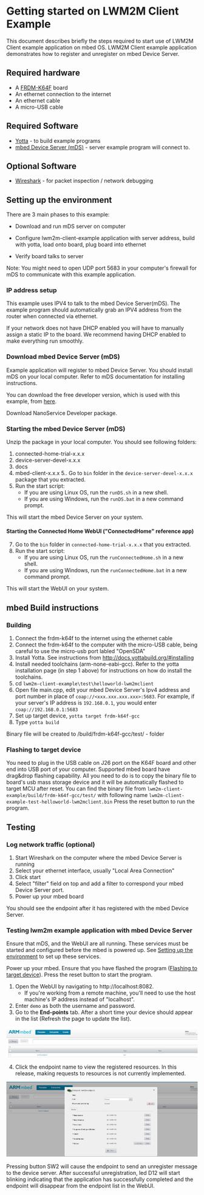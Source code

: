 # Getting started on LWM2M Client Example

This document describes briefly the steps required to start use of LWM2M Client example application on mbed OS. LWM2M Client example application demonstrates how to register and unregister on mbed Device Server.

## Required hardware
* A [FRDM-K64F](http://developer.mbed.org/platforms/frdm-k64f/) board
* An ethernet connection to the internet
* An ethernet cable
* A micro-USB cable

## Required Software

* [Yotta](http://docs.yottabuild.org/#installing) - to build example programs
* [mbed Device Server (mDS)](#download-mbed-device-server-mds) - server example program will connect to.

## Optional Software
* [Wireshark](https://www.wireshark.org/) - for packet inspection / network debugging

## Setting up the environment
There are 3 main phases to this example:

- Download and run mDS server on computer

- Configure lwm2m-client-example application  with server address, build with yotta, load onto board, plug board into ethernet

- Verify board talks to server

Note: You might need to open UDP port 5683 in your computer's firewall for mDS to communicate with this example application.

### IP address setup

This example uses IPV4 to talk to the mbed Device Server(mDS). The example program should automatically grab an IPV4 address from the router when connected via ethernet.

If your network does not have DHCP enabled you will have to manually assign a static IP to the board. We recommend having DHCP enabled to make everything run smoothly.

### Download mbed Device Server (mDS)

Example application will register to mbed Device Server. You should install mDS on your local computer. Refer to mDS documentation for installing instructions.

You can download the free developer version, which is used with this example, from [here](https://silver.arm.com/browse/SEN00).

Download NanoService Developer package.

### Starting the mbed Device Server (mDS)

Unzip the package in your local computer. You should see following folders:

1. connected-home-trial-x.x.x
2. device-server-devel-x.x.x
3. docs
4. mbed-client-x.x.x
5.. Go to `bin` folder in the  `device-server-devel-x.x.x` package that you extracted.
6. Run the start script:
    - If you are using Linux OS, run the `runDS.sh` in a new shell.
    - If you are using Windows, run the `runDS.bat` in a new command prompt.

This will start the mbed Device Server on your system.

#### Starting the Connected Home WebUI ("ConnectedHome" reference app)
7. Go to the `bin` folder in `connected-home-trial-x.x.x` that you extracted.
8. Run the start script:
    - If you are using Linux OS, run the `runConnectedHome.sh` in a new shell.
    - If you are using Windows, run the `runConnectedHome.bat` in a new command prompt.

This will start the WebUI on your system.

## mbed Build instructions

### Building
1. Connect the frdm-k64f to the internet using the ethernet cable
2. Connect the frdm-k64f to the computer with the micro-USB cable, being careful to use the micro-usb port labled "OpenSDA"
3. Install Yotta. See instructions from http://docs.yottabuild.org/#installing
4. Install needed toolchains (arm-none-eabi-gcc). Refer to the yotta installation page (in step 1 above) for instructions on how do install the toolchains.
5. cd  `lwm2m-client-example\test\helloworld-lwm2mclient`
6. Open file main.cpp, edit your mbed Device Server's Ipv4 address and port number in place of `coap://<xxx.xxx.xxx.xxx>:5683`. For example, if your server's IP address is `192.168.0.1`, you would enter `coap://192.168.0.1:5683`
7. Set up target device, `yotta target frdm-k64f-gcc`
8. Type `yotta build`

Binary file will be created to /build/frdm-k64f-gcc/test/ - folder

### Flashing to target device

You need to plug in the USB cable on J26 port on the K64F board and other end into  USB port of your computer.
Supported mbed board have drag&drop flashing capability. All you need to do is to copy the binary file to board's usb mass storage device and it will be automatically flashed to target MCU after reset.
You can find the binary file from `lwm2m-client-example/build/frdm-k64f-gcc/test/` with following name `lwm2m-client-example-test-helloworld-lwm2mclient.bin`
Press the reset button to run the program.

## Testing

### Log network traffic (optional)

1. Start Wireshark on the computer where the mbed Device Server is running
2. Select your ethernet interface, usually "Local Area Connection"
3. Click start
4. Select "filter" field on top and add a filter to correspond your mbed Device Server port.
5. Power up your mbed board

You should see the endpoint after it has registered with the mbed Device Server.

### Testing lwm2m example application with mbed Device Server

Ensure that mDS, and the WebUI are all running. These services must be started and configured before the mbed is powered up. See [Setting up the environment](#setting-up-the-environment) to set up these services.

Power up your mbed. Ensure that you have flashed the program ([Flashing to target device](#flashing-to-target-device)). Press the reset button to start the program.

1. Open the WebUI by navigating to http://localhost:8082.
    - If you're working from a remote machine, you'll need to use the host machine's IP address instead of "localhost".
2. Enter `demo` as both the username and password.
3. Go to the **End-points** tab. After a short time your device should appear in the list (Refresh the page to update the list).

![Node registered](img/registered.jpg)

4. Click the endpoint name to view the registered resources. In this release, making requests to resources is not currently implemented.

![Resource list](img/endpoint_resources.jpg)

Pressing button SW2 will cause the endpoint to send an unregister message to the device server. After successful unregistration, led D12 will start blinking indicating that the application has successfully completed and the endpoint will disappear from the endpoint list in the WebUI.
